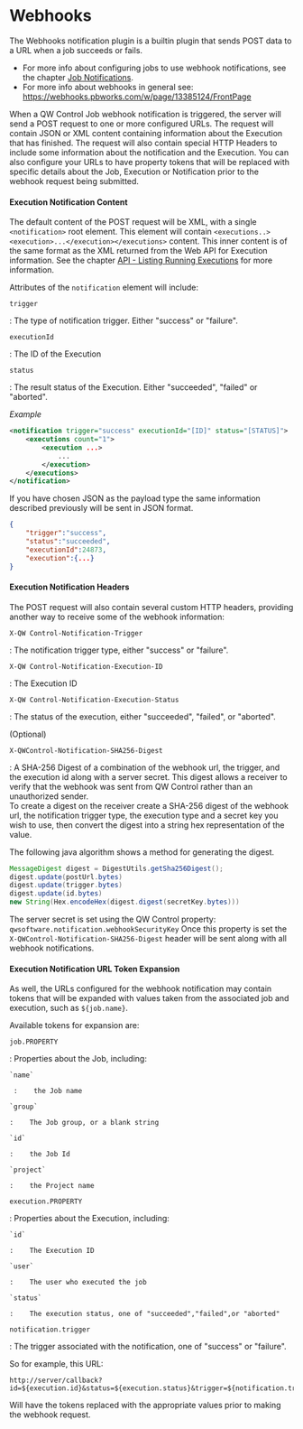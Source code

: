 # Webhooks

The Webhooks notification plugin is a builtin plugin that sends POST data to a URL when a job succeeds or fails.

- For more info about configuring jobs to use webhook notifications, see the chapter [Job Notifications](/en/#job-notifications).
- For more info about webhooks in general see: <https://webhooks.pbworks.com/w/page/13385124/FrontPage>

When a QW Control Job webhook notification is triggered, the server will send a POST request to one or more configured URLs. The request will contain JSON or XML content containing information about the Execution that has finished. The request will also contain special HTTP Headers to include some information about the notification and the Execution. You can also configure your URLs to have property tokens that will be replaced with specific details about the Job, Execution or Notification prior to the webhook request being submitted.

#### Execution Notification Content

The default content of the POST request will be XML, with a single `<notification>` root element. This element will contain `<executions..><execution>...</execution></executions>` content. This inner content is of the same format as the XML returned from the Web API for Execution information. See the chapter [API - Listing Running Executions](/en/api/qwcontrol-api.md#listing-running-executions) for more information.

Attributes of the `notification` element will include:

`trigger`

: The type of notification trigger. Either "success" or "failure".

`executionId`

: The ID of the Execution

`status`

: The result status of the Execution. Either "succeeded", "failed" or "aborted".

_Example_

```xml
<notification trigger="success" executionId="[ID]" status="[STATUS]">
    <executions count="1">
        <execution ...>
            ...
        </execution>
    </executions>
</notification>
```

If you have chosen JSON as the payload type the same information described previously will be sent in JSON format.

```json
{
    "trigger":"success",
    "status":"succeeded",
    "executionId":24873,
    "execution":{...}
}
```

#### Execution Notification Headers

The POST request will also contain several custom HTTP headers, providing another way to receive some of the webhook information:

`X-QW Control-Notification-Trigger`

: The notification trigger type, either "success" or "failure".

`X-QW Control-Notification-Execution-ID`

: The Execution ID

`X-QW Control-Notification-Execution-Status`

: The status of the execution, either "succeeded", "failed", or "aborted".

(Optional)

`X-QWControl-Notification-SHA256-Digest`

: A SHA-256 Digest of a combination of the webhook url, the trigger, and the execution id along with a server secret.
This digest allows a receiver to verify that the webhook was sent from QW Control rather than an unauthorized sender.  
To create a digest on the receiver create a SHA-256 digest of the webhook url, the notification trigger type, the execution type and a secret key you wish to use,
then convert the digest into a string hex representation of the value.

The following java algorithm shows a method for generating the digest.
```java
MessageDigest digest = DigestUtils.getSha256Digest();
digest.update(postUrl.bytes)
digest.update(trigger.bytes)
digest.update(id.bytes)
new String(Hex.encodeHex(digest.digest(secretKey.bytes)))
```

The server secret is set using the QW Control property: `qwsoftware.notification.webhookSecurityKey`
Once this property is set the `X-QWControl-Notification-SHA256-Digest` header will be sent along with all webhook notifications.

#### Execution Notification URL Token Expansion

As well, the URLs configured for the webhook notification may contain tokens that will be expanded with values taken from the associated job and execution, such as `${job.name}`.

Available tokens for expansion are:

`job.PROPERTY`

: Properties about the Job, including:

    `name`

     :    the Job name

    `group`

    :    The Job group, or a blank string

    `id`

    :    the Job Id

    `project`

    :    the Project name

`execution.PROPERTY`

: Properties about the Execution, including:

    `id`

    :    The Execution ID

    `user`

    :    The user who executed the job

    `status`

    :    The execution status, one of "succeeded","failed",or "aborted"

`notification.trigger`

: The trigger associated with the notification, one of "success" or "failure".

So for example, this URL:

    http://server/callback?id=${execution.id}&status=${execution.status}&trigger=${notification.trigger}

Will have the tokens replaced with the appropriate values prior to making the webhook request.
